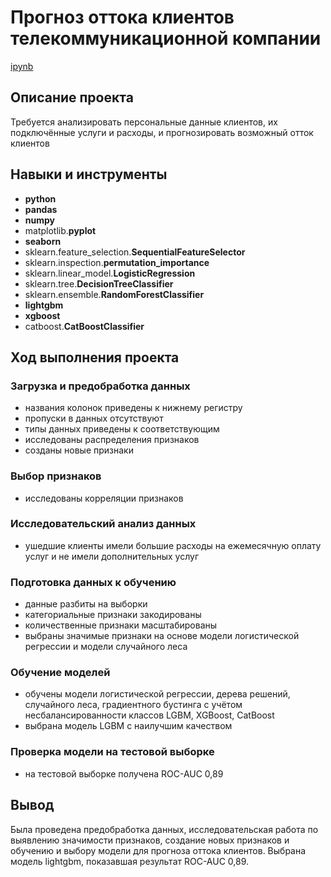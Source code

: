 # Прогноз оттока клиентов телекоммуникационной компании

[ipynb](https://github.com/mvs834/Yandex.Practicum-RUS/blob/8e47d9a14f590bd0f375b9f6a1d9b4edb528c687/Telecom%20customer%20churn/Telecom_Customer_Churn_LGBM_0,89.ipynb)

## Описание проекта

Требуется анализировать персональные данные клиентов, их подключённые услуги и расходы, и прогнозировать возможный отток клиентов

## Навыки и инструменты

- **python**
- **pandas**
- **numpy**
- matplotlib.**pyplot**
- **seaborn**
- sklearn.feature_selection.**SequentialFeatureSelector**
- sklearn.inspection.**permutation_importance**
- sklearn.linear_model.**LogisticRegression**
- sklearn.tree.**DecisionTreeClassifier**
- sklearn.ensemble.**RandomForestClassifier**
- **lightgbm**
- **xgboost**
- catboost.**CatBoostClassifier**

## Ход выполнения проекта
### Загрузка и предобработка данных
- названия колонок приведены к нижнему регистру
- пропуски в данных отсутствуют
- типы данных приведены к соответствующим
- исследованы распределения признаков
- созданы новые признаки

### Выбор признаков
- исследованы корреляции признаков

### Исследовательский анализ данных
- ушедшие клиенты имели большие расходы на ежемесячную оплату услуг и не имели дополнительных услуг

### Подготовка данных к обучению
- данные разбиты на выборки
- категориальные признаки закодированы
- количественные признаки масштабированы
- выбраны значимые признаки на основе модели логистической регрессии и модели случайного леса

### Обучение моделей
- обучены модели логистической регрессии, дерева решений, случайного леса, градиентного бустинга с учётом несбалансированности классов LGBM, XGBoost, CatBoost
- выбрана модель LGBM с наилучшим качеством

### Проверка модели на тестовой выборке
- на тестовой выборке получена ROC-AUC 0,89

## Вывод

Была проведена предобработка данных, исследовательская работа по выявлению значимости признаков, создание новых признаков и обучению и выбору модели для прогноза оттока клиентов. Выбрана модель lightgbm, показавшая результат ROC-AUC 0,89.
